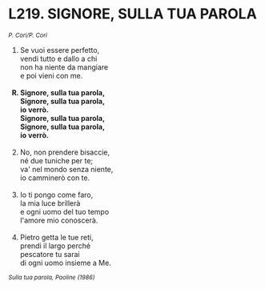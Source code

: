 # L219. SIGNORE, SULLA TUA PAROLA

<sub><i>P. Cori/P. Cori</i></sub>
<ol>
	<li>Se vuoi essere perfetto,<br>
		vendi tutto e dallo a chi<br>
		non ha niente da mangiare<br>
		e poi vieni con me.</li><br>
	<b><li type="A" value="18">Signore, sulla tua parola,<br>
		Signore, sulla tua parola,<br>
		io verrò.<br>
		Signore, sulla tua parola,<br>
		Signore, sulla tua parola,<br>
		io verrò.</li></b><br>
	<li value="2">No, non prendere bisaccie,<br>
		né due tuniche per te;<br>
		va' nel mondo senza niente,<br>
		io camminerò con te.</li><br>
	<li>Io ti pongo come faro,<br>
		la mia luce brillerà<br>
		e ogni uomo del tuo tempo<br>
		l'amore mio conoscerà.</li><br>
	<li>Pietro getta le tue reti,<br>
		prendi il largo perché<br>
		pescatore tu sarai<br>
		di ogni uomo insieme a Me.</li>
</ol>
<sub><i>Sulla tua parola, Paoline (1986)</i></sub>

